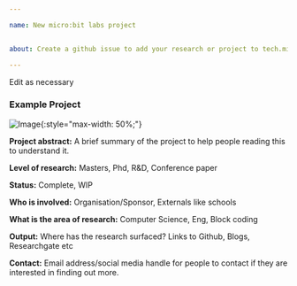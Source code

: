 ```yaml
---

name: New micro:bit labs project


about: Create a github issue to add your research or project to tech.microbit.org/labs

---
```


Edit as necessary

### Example Project
![Image](https://images.unsplash.com/photo-1552581234-26160f608093?ixlib=rb-1.2.1&ixid=eyJhcHBfaWQiOjEyMDd9&auto=format&fit=crop&w=1050&q=80){:style="max-width: 50%;"}

**Project abstract:** A brief summary of the project to help people reading this to understand it.

**Level of research:** Masters, Phd, R&D, Conference paper

**Status:** Complete, WIP

**Who is involved:** Organisation/Sponsor, Externals like schools

**What is the area of research:** Computer Science, Eng, Block coding

**Output:** Where has the research surfaced? Links to Github, Blogs, Researchgate etc

**Contact:** Email address/social media handle for people to contact if they are interested in finding out more.
